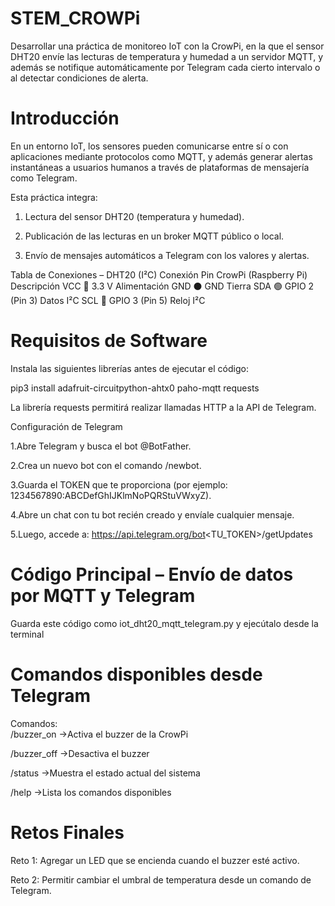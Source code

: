 # STEM_CROWPi
Desarrollar una práctica de monitoreo IoT con la CrowPi, en la que el sensor DHT20 envíe las lecturas de temperatura y humedad a un servidor MQTT, y además se notifique automáticamente por Telegram cada cierto intervalo o al detectar condiciones de alerta.

# Introducción

En un entorno IoT, los sensores pueden comunicarse entre sí o con aplicaciones mediante protocolos como MQTT, y además generar alertas instantáneas a usuarios humanos a través de plataformas de mensajería como Telegram.

Esta práctica integra:

1. Lectura del sensor DHT20 (temperatura y humedad).

2. Publicación de las lecturas en un broker MQTT público o local.

3. Envío de mensajes automáticos a Telegram con los valores y alertas.

Tabla de Conexiones – DHT20 (I²C)
Conexión	Pin CrowPi (Raspberry Pi)	Descripción
VCC 🔴	    3.3 V	                   Alimentación
GND ⚫	    GND	                     Tierra
SDA 🟢	    GPIO 2 (Pin 3)	         Datos I²C
SCL 🔵	    GPIO 3 (Pin 5)	         Reloj I²C

# Requisitos de Software

Instala las siguientes librerías antes de ejecutar el código:

pip3 install adafruit-circuitpython-ahtx0 paho-mqtt requests

La librería requests permitirá realizar llamadas HTTP a la API de Telegram.

Configuración de Telegram

1.Abre Telegram y busca el bot @BotFather.

2.Crea un nuevo bot con el comando /newbot.

3.Guarda el TOKEN que te proporciona (por ejemplo: 1234567890:ABCDefGhIJKlmNoPQRStuVWxyZ).

4.Abre un chat con tu bot recién creado y envíale cualquier mensaje.

5.Luego, accede a: https://api.telegram.org/bot<TU_TOKEN>/getUpdates

# Código Principal – Envío de datos por MQTT y Telegram

Guarda este código como iot_dht20_mqtt_telegram.py y ejecútalo desde la terminal


# Comandos disponibles desde Telegram

Comandos:	
/buzzer_on	->Activa el buzzer de la CrowPi

/buzzer_off	->Desactiva el buzzer

/status	->Muestra el estado actual del sistema

/help	->Lista los comandos disponibles

# Retos Finales

Reto 1: Agregar un LED que se encienda cuando el buzzer esté activo.

Reto 2: Permitir cambiar el umbral de temperatura desde un comando de Telegram.


